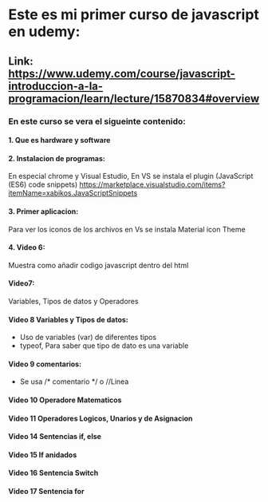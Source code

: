 # Este es mi primer curso de javascript en udemy:

## Link: https://www.udemy.com/course/javascript-introduccion-a-la-programacion/learn/lecture/15870834#overview

### En este curso se vera el sigueinte contenido:

#### 1. Que es hardware y software

#### 2. Instalacion de programas:
En especial chrome y Visual Estudio, En VS se instala el plugin (JavaScript (ES6) code snippets)
https://marketplace.visualstudio.com/items?itemName=xabikos.JavaScriptSnippets

#### 3. Primer  aplicacion:
Para ver los iconos de los archivos en Vs se instala Material icon Theme

#### 4. Video 6:
Muestra como añadir codigo javascript dentro del html

#### Video7:
Variables, Tipos de datos y Operadores

#### Video 8 Variables y Tipos de datos:
- Uso de variables (var) de diferentes tipos
- typeof, Para saber que tipo de dato es una variable

#### Video 9 comentarios:
- Se usa /* comentario */ o //Linea 

#### Video 10 Operadore Matematicos

#### Video 11 Operadores Logicos, Unarios y de Asignacion

#### Video 14 Sentencias if, else

#### Video 15 If anidados

#### Video 16 Sentencia Switch

#### Video 17 Sentencia for

